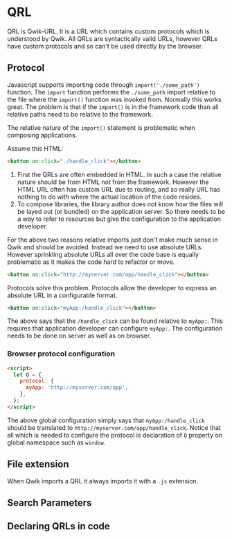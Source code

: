 # QRL

QRL is Qwik-URL. It is a URL which contains custom protocols which is understood by Qwik. All QRLs are syntactically valid URLs, however QRLs have custom protocols and so can't be used directly by the browser.

## Protocol

Javascript supports importing code through `import('./some_path')` function. The `import` function performs the `./some_path` import relative to the file where the `import()` function was invoked from. Normally this works great. The problem is that if the `import()` is in the framework code than all relative paths need to be relative to the framework.

The relative nature of the `import()` statement is problematic when composing applications.

Assume this HTML:

```html
<button on:click="./handle_click"></button>
```

1. First the QRLs are often embedded in HTML. In such a case the relative nature should be from HTML not from the framework. However the HTML URL often has custom URL due to routing, and so really URL has nothing to do with where the actual location of the code resides.
2. To compose libraries, the library author does not know how the files will be layed out (or bundled) on the application server. So there needs to be a way to refer to resources but give the configuration to the application developer.

For the above two reasons relative imports just don't make much sense in Qwik and should be avoided. Instead we need to use absolute URLs. However sprinkling absolute URLs all over the code base is equally problematic as it makes the code hard to refactor or move.

```html
<button on:click="http://myserver.com/app/handle_click"></button>
```

Protocols solve this problem. Protocols allow the developer to express an absolute URL in a configurable format.

```html
<button on:click="myApp:/handle_click"></button>
```

The above says that the `/handle_click` can be found relative to `myApp:`. This requires that application developer can configure `myApp:`. The configuration needs to be done on server as well as on browser.

### Browser protocol configuration

```html
<script>
  let Q = {
    protocol: {
      myApp: 'http://myserver.com/app',
    },
  };
</script>
```

The above global configuration simply says that `myApp:/handle_click` should be translated to `http://myserver.com/app/handle_click`. Notice that all which is needed to configure the protocol is declaration of `Q` property on global namespace such as `window`.

## File extension

When Qwik imports a QRL it always imports it with a `.js` extension.

## Search Parameters

## Declaring QRLs in code
